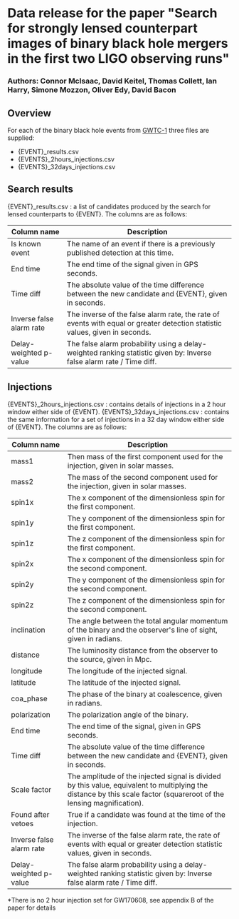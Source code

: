 # Data release for the paper "Search for strongly lensed counterpart images of binary black hole mergers in the first two LIGO observing runs"
### Authors: Connor McIsaac, David Keitel, Thomas Collett, Ian Harry, Simone Mozzon, Oliver Edy, David Bacon

## Overview

For each of the binary black hole events from [GWTC-1](https://www.gw-openscience.org/catalog/GWTC-1-confident/) three files are supplied:

- {EVENT}_results.csv
- {EVENTS}_2hours_injections.csv
- {EVENTS}_32days_injections.csv


## Search results

{EVENT}_results.csv : a list of candidates produced by the search for lensed
counterparts to {EVENT}.
The columns are as follows:

Column name|Description
---|---
Is known event|The name of an event if there is a previously published detection at this time.
End time|The end time of the signal given in GPS seconds.
Time diff|The absolute value of the time difference between the new candidate and {EVENT}, given in seconds.
Inverse false alarm rate|The inverse of the false alarm rate, the rate of events with equal or greater detection statistic values, given in seconds.
Delay-weighted p-value|The false alarm probability using a delay-weighted ranking statistic given by: Inverse false alarm rate / Time diff.


## Injections

{EVENTS}_2hours_injections.csv : contains details of injections in a 2 hour
window either side of {EVENT}.
{EVENTS}_32days_injections.csv : contains the same information for a set of
injections in a 32 day window either side of {EVENT}.
The columns are as follows:

Column name|Description
---|---
mass1|Then mass of the first component used for the injection, given in solar masses.
mass2|The mass of the second component used for the injection, given in solar masses.
spin1x|The x component of the dimensionless spin for the first component.
spin1y|The y component of the dimensionless spin for the first component.
spin1z|The z component of the dimensionless spin for the first component.
spin2x|The x component of the dimensionless spin for the second component.
spin2y|The y component of the dimensionless spin for the second component.
spin2z|The z component of the dimensionless spin for the second component.
inclination|The angle between the total angular momentum of the binary and the observer's line of sight, given in radians.
distance|The luminosity distance from the observer to the source, given in Mpc.
longitude|The longitude of the injected signal.
latitude|The latitude of the injected signal.
coa_phase|The phase of the binary at coalescence, given in radians.
polarization|The polarization angle of the binary.
End time|The end time of the signal, given in GPS seconds.
Time diff|The absolute value of the time difference between the new candidate and {EVENT}, given in seconds.
Scale factor|The amplitude of the injected signal is divided by this value, equivalent to multiplying the distance by this scale factor (squareroot of the lensing magnification).
Found after vetoes|True if a candidate was found at the time of the injection.
Inverse false alarm rate|The inverse of the false alarm rate, the rate of events with equal or greater detection statistic values, given in seconds.
Delay-weighted p-value|The false alarm probability using a delay-weighted ranking statistic given by: Inverse false alarm rate / Time diff.

*There is no 2 hour injection set for GW170608, see appendix B of the paper for details
